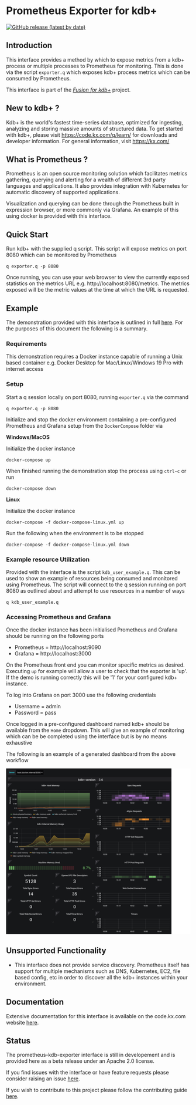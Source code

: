 # Prometheus Exporter for kdb+

[![GitHub release (latest by date)](https://img.shields.io/github/v/release/kxsystems/prometheus-kdb-exporter)](https://github.com/kxsystems/prometheus-kdb-exporter/releases)

## Introduction

This interface provides a method by which to expose metrics from a kdb+ process or multiple processes to Prometheus for monitoring. This is done via the script `exporter.q` which exposes kdb+ process metrics which can be consumed by Prometheus.

This interface is part of the [_Fusion for kdb+_](https://code.kx.com/v2/interfaces/fusion/) project.

## New to kdb+ ?

Kdb+ is the world's fastest time-series database, optimized for ingesting, analyzing and storing massive amounts of structured data. To get started with kdb+, please visit https://code.kx.com/q/learn/ for downloads and developer information. For general information, visit https://kx.com/

## What is Prometheus ?

Prometheus is an open source monitoring solution which facilitates metrics gathering, querying and alerting for a wealth of different 3rd party languages and applications. It also provides integration with Kubernetes for automatic discovery of supported applications.

Visualization and querying can be done through the Prometheus built in expression browser, or more commonly via Grafana. An example of this using docker is provided with this interface.

## Quick Start

Run kdb+ with the supplied q script. This script will expose metrics on port 8080 which can be monitored by Prometheus

```
q exporter.q -p 8080
```

Once running, you can use your web browser to view the currently exposed statistics on the metrics URL e.g. http://localhost:8080/metrics. The metrics exposed will be the metric values at the time at which the URL is requested.

## Example

The demonstration provided with this interface is outlined in full [here](https://code.kx.com/q/interfaces/prom/exporter/examples). For the purposes of this document the following is a summary.

### Requirements
This demonstration requires a Docker instance capable of running a Unix based container e.g. Docker Desktop for Mac/Linux/Windows 19 Pro with internet access

### Setup

Start a q session locally on port 8080, running `exporter.q` via the command

```
q exporter.q -p 8080
```

Initialize and stop the docker environment containing a pre-configured Prometheus and Grafana setup from the `DockerCompose` folder via

**Windows/MacOS**

Initialize the docker instance

```
docker-compose up
```

When finished running the demonstration stop the process using `ctrl-c` or run

```
docker-compose down
```

**Linux**

Initialize the docker instance

```
docker-compose -f docker-compose-linux.yml up
```

Run the following when the environment is to be stopped

```
docker-compose -f docker-compose-linux.yml down
```

### Example resource Utilization

Provided with the interface is the script `kdb_user_example.q`. This can be used to show an example of resources being consumed and monitored using Prometheus. The script will connect to the q session running on port 8080 as outlined about and attempt to use resources in a number of ways

```
q kdb_user_example.q
```

### Accessing Prometheus and Grafana

Once the docker instance has been initialised Prometheus and Grafana should be running on the following ports

- Prometheus = http://localhost:9090
- Grafana = http://localhost:3000

On the Prometheus front end you can monitor specific metrics as desired. Executing `up` for example will allow a user to check that the exporter is 'up'. If the demo is running correctly this will be '1' for your configured kdb+ instance.

To log into Grafana on port 3000 use the following credentials

- Username = admin
- Password = pass

Once logged in a pre-configured dashboard named kdb+ should be available from the `Home` dropdown. This will give an example of monitoring which can be be completed using the interface but is by no means exhaustive

The following is an example of a generated dashboard from the above workflow

![Grafana](grafana.png)

## Unsupported Functionality

* This interface does not provide service discovery. Prometheus itself has support for multiple mechanisms such as DNS, Kubernetes, EC2, file based config, etc in order to discover all the kdb+ instances within your environment.

## Documentation

Extensive documentation for this interface is available on the code.kx.com website [here](https://code.kx.com/q/interfaces/fusion/prom/exporter).

## Status

The prometheus-kdb-exporter interface is still in developement and is provided here as a beta release under an Apache 2.0 license.

If you find issues with the interface or have feature requests please consider raising an issue [here](https://github.com/KxSystems/prometheus-kdb-exporter/issues). 

If you wish to contribute to this project please follow the contributing guide [here](CONTRIBUTING.md).
